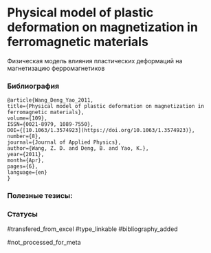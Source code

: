 # Physical model of plastic deformation on magnetization in ferromagnetic materials
 
Физическая модель влияния пластических деформаций на магнетизацию ферромагнетиков

### Библиография
```
@article{Wang_Deng_Yao_2011,
title={Physical model of plastic deformation on magnetization in ferromagnetic materials},
volume={109},
ISSN={0021-8979, 1089-7550},
DOI={[10.1063/1.3574923](https://doi.org/10.1063/1.3574923)},
number={8},
journal={Journal of Applied Physics},
author={Wang, Z. D. and Deng, B. and Yao, K.},
year={2011},
month={Apr},
pages={6},
language={en}
}
```

### Полезные тезисы:

### Статусы
#transfered_from_excel 
#type_linkable 
#bibliography_added

#not_processed_for_meta
